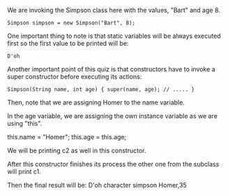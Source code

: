 We are invoking the Simpson class here with the values, "Bart" and age 8.

`Simpson simpson = new Simpson("Bart", 8);`

One important thing to note is that static variables will be always executed first so the first value to be printed will be:

`D'oh`

Another important point of this quiz is that constructors have to invoke a super constructor before executing its actions:

`Simpson(String name, int age) {
super(name, age);
        // .....
}`

Then, note that we are assigning Homer to the name variable.

In the age variable, we are assigning the own instance variable as we are using "this".

this.name = "Homer";
this.age = this.age;

We will be printing c2 as well in this constructor.

After this constructor finishes its process the other one from the subclass will print c1.

Then the final result will be:
D'oh
character
simpson
Homer,35